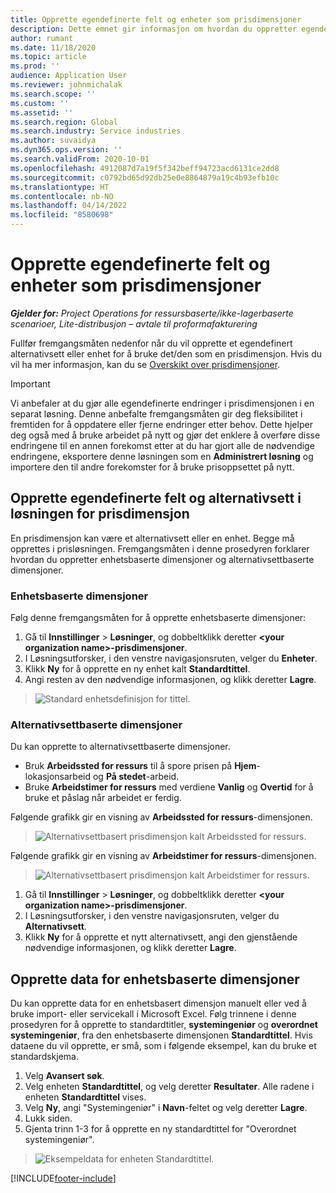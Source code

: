 ```yaml
---
title: Opprette egendefinerte felt og enheter som prisdimensjoner
description: Dette emnet gir informasjon om hvordan du oppretter egendefinerte alternativsett eller enheter.
author: rumant
ms.date: 11/18/2020
ms.topic: article
ms.prod: ''
audience: Application User
ms.reviewer: johnmichalak
ms.search.scope: ''
ms.custom: ''
ms.assetid: ''
ms.search.region: Global
ms.search.industry: Service industries
ms.author: suvaidya
ms.dyn365.ops.version: ''
ms.search.validFrom: 2020-10-01
ms.openlocfilehash: 4912087d7a19f5f342beff94723acd6131ce2dd8
ms.sourcegitcommit: c0792bd65d92db25e0e8864879a19c4b93efb10c
ms.translationtype: HT
ms.contentlocale: nb-NO
ms.lasthandoff: 04/14/2022
ms.locfileid: "8580698"
---
```

# <a name="create-custom-fields-and-entities-as-pricing-dimensions"></a>Opprette egendefinerte felt og enheter som prisdimensjoner

_**Gjelder for:** Project Operations for ressursbaserte/ikke-lagerbaserte scenarioer, Lite-distribusjon – avtale til proformafakturering_

Fullfør fremgangsmåten nedenfor når du vil opprette et egendefinert alternativsett eller enhet for å bruke det/den som en prisdimensjon. Hvis du vil ha mer informasjon, kan du se [Overskikt over prisdimensjoner](pricing-dimensions-overview.md).  

> [!IMPORTANT]
> Vi anbefaler at du gjør alle egendefinerte endringer i prisdimensjonen i en separat løsning. Denne anbefalte fremgangsmåten gir deg fleksibilitet i fremtiden for å oppdatere eller fjerne endringer etter behov. Dette hjelper deg også med å bruke arbeidet på nytt og gjør det enklere å overføre disse endringene til en annen forekomst etter at du har gjort alle de nødvendige endringene, eksportere denne løsningen som en **Administrert løsning** og importere den til andre forekomster for å bruke prisoppsettet på nytt.

  
## <a name="create-custom-fields-and-option-sets-in-the-pricing-dimension-solution"></a>Opprette egendefinerte felt og alternativsett i løsningen for prisdimensjon

En prisdimensjon kan være et alternativsett eller en enhet. Begge må opprettes i prisløsningen. Fremgangsmåten i denne prosedyren forklarer hvordan du oppretter enhetsbaserte dimensjoner og alternativsettbaserte dimensjoner.

### <a name="entity-based-dimensions"></a>Enhetsbaserte dimensjoner
Følg denne fremgangsmåten for å opprette enhetsbaserte dimensjoner:

1. Gå til **Innstillinger** > **Løsninger**, og dobbeltklikk deretter **\<your organization name>-prisdimensjoner**.
2. I Løsningsutforsker, i den venstre navigasjonsruten, velger du **Enheter**.
3. Klikk **Ny** for å opprette en ny enhet kalt **Standardtittel**. 
4. Angi resten av den nødvendige informasjonen, og klikk deretter **Lagre**.

> ![Standard enhetsdefinisjon for tittel.](media/Standard-Title-entity-definition.png)

### <a name="option-set-based-dimensions"></a>Alternativsettbaserte dimensjoner 
Du kan opprette to alternativsettbaserte dimensjoner. 

- Bruk **Arbeidssted for ressurs** til å spore prisen på **Hjem**-lokasjonsarbeid og **På stedet**-arbeid. 
- Bruke **Arbeidstimer for ressurs** med verdiene **Vanlig** og **Overtid** for å bruke et påslag når arbeidet er ferdig.

Følgende grafikk gir en visning av **Arbeidssted for ressurs**-dimensjonen. 

> ![Alternativsettbasert prisdimensjon kalt Arbeidssted for ressurs.](media/Option-set-PD-called-Resource-Work-Location.png)

Følgende grafikk gir en visning av **Arbeidstimer for ressurs**-dimensjonen. 

> ![Alternativsettbasert prisdimensjon kalt Arbeidstimer for ressurs.](media/Option-set-PD-called-Resource-Work-Hours.png)

1. Gå til **Innstillinger** > **Løsninger**, og dobbeltklikk deretter **\<your organization name>-prisdimensjoner**. 
2. I Løsningsutforsker, i den venstre navigasjonsruten, velger du **Alternativsett**. 
3. Klikk **Ny** for å opprette et nytt alternativsett, angi den gjenstående nødvendige informasjonen, og klikk deretter **Lagre**.

## <a name="create-data-for-entity-based-dimensions"></a>Opprette data for enhetsbaserte dimensjoner

Du kan opprette data for en enhetsbasert dimensjon manuelt eller ved å bruke import- eller servicekall i Microsoft Excel. Følg trinnene i denne prosedyren for å opprette to standardtitler, **systemingeniør** og **overordnet systemingeniør**, fra den enhetsbaserte dimensjonen **Standardtittel**. Hvis dataene du vil opprette, er små, som i følgende eksempel, kan du bruke et standardskjema.

1. Velg **Avansert søk**.
2. Velg enheten **Standardtittel**, og velg deretter **Resultater**. Alle radene i enheten **Standardtittel** vises.
3. Velg **Ny**, angi "Systemingeniør" i **Navn**-feltet og velg deretter **Lagre**.
4. Lukk siden. 
5. Gjenta trinn 1-3 for å opprette en ny standardtittel for "Overordnet systemingeniør".

> ![Eksempeldata for enheten Standardtittel.](media/ST-data.png)


[!INCLUDE[footer-include](../includes/footer-banner.md)]